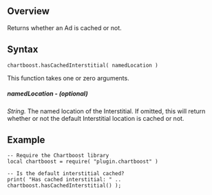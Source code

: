 ## Overview

Returns whether an Ad is cached or not.

## Syntax

`````
chartboost.hasCachedInterstitial( namedLocation )
`````

This function takes one or zero arguments.

##### namedLocation - (optional)

*String.* The named location of the Interstitial. If omitted, this will return whether or not the default Interstitial location is cached or not.

## Example

```
-- Require the Chartboost library
local chartboost = require( "plugin.chartboost" )

-- Is the default interstitial cached?
print( "Has cached interstitial: " .. chartboost.hasCachedInterstitial() );
```